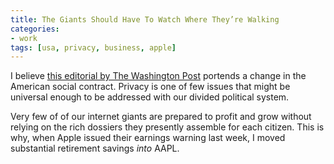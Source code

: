 ```yaml
---
title: The Giants Should Have To Watch Where They’re Walking
categories:
- work
tags: [usa, privacy, business, apple]
---
```


I believe [this editorial by The Washington Post](https://www.washingtonpost.com/opinions/our-privacy-regime-is-broken-congress-needs-to-create-new-norms-for-a-digital-age/2019/01/04/c70b228c-0f9d-11e9-8938-5898adc28fa2_story.html) portends a change in the American social contract. Privacy is one of few issues that might be universal enough to be addressed with our divided political system.

Very few of of our internet giants are prepared to profit and grow without relying on the rich dossiers they presently assemble for each citizen. This is why, when Apple issued their earnings warning last week, I moved substantial retirement savings *into* AAPL.